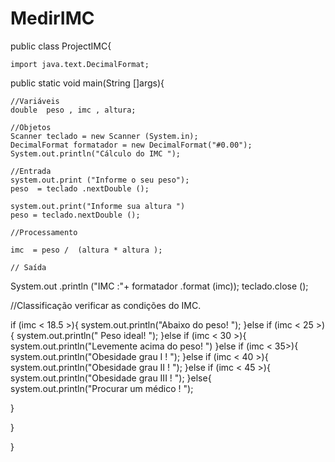 # MedirIMC

public class ProjectIMC{

    import java.text.DecimalFormat;

public static void main(String []args){

    //Variáveis 
    double  peso , imc , altura;

    //Objetos
    Scanner teclado = new Scanner (System.in);
    DecimalFormat formatador = new DecimalFormat("#0.00");
    System.out.println("Cálculo do IMC ");

    //Entrada
    system.out.print ("Informe o seu peso");
    peso  = teclado .nextDouble ();

    system.out.print("Informe sua altura ")
    peso = teclado.nextDouble ();

    //Processamento

    imc  = peso /  (altura * altura );

    // Saída 
System.out .println ("IMC :"+ formatador .format (imc));
teclado.close ();

//Classificação verificar as condições do IMC.

if (imc < 18.5 >){
  system.out.println("Abaixo do peso! ");
}else if (imc < 25 >){
  system.out.println(" Peso ideal! ");
}else if (imc < 30 >){
  system.out.println("Levemente acima do peso! ")
}else if (imc < 35>){
  system.out.println("Obesidade grau I ! ");
}else if (imc < 40 >){
  system.out.println("Obesidade grau II ! ");
}else if (imc < 45 >){
  system.out.println("Obesidade grau III ! ");
}else{
    system.out.println("Procurar um médico ! ");

}








}

}



 
